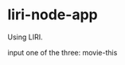 # liri-node-app

Using LIRI.

input one of the three:
    movie-this <title of movie>
    concert-this <band/artist name>
    spotify-this-song <title of a song>

and the output will be information onf the movie, concert/event of the band/aritist, and song.

if no movie title input, then the information for Mr. Nobody will be the output.

if no song input, then 'The Sign' by Ace of Base will be the output.

if input is 'do-what-it-says"
    then it will spotify-this-song, I want it that way.

    
